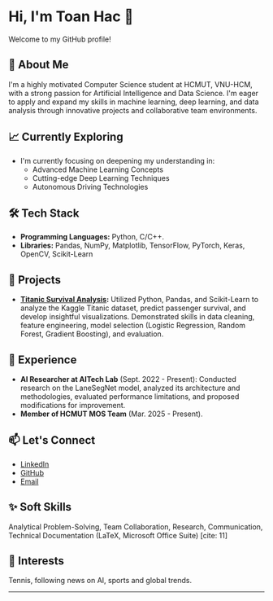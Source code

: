 # Hi, I'm Toan Hac 👋

Welcome to my GitHub profile! 

## 🚀 About Me

I'm a highly motivated Computer Science student at HCMUT, VNU-HCM, with a strong passion for Artificial Intelligence and Data Science. I'm eager to apply and expand my skills in machine learning, deep learning, and data analysis through innovative projects and collaborative team environments.

## 📈 Currently Exploring

* I'm currently focusing on deepening my understanding in:
    * Advanced Machine Learning Concepts
    * Cutting-edge Deep Learning Techniques
    * Autonomous Driving Technologies

## 🛠️ Tech Stack
* **Programming Languages:** Python, C/C++.
* **Libraries:** Pandas, NumPy, Matplotlib, TensorFlow, PyTorch, Keras, OpenCV, Scikit-Learn

## 🤖 Projects

* **[Titanic Survival Analysis](https://github.com/toanhac/Titanic-Survival-Analysis):** Utilized Python, Pandas, and Scikit-Learn to analyze the Kaggle Titanic dataset, predict passenger survival, and develop insightful visualizations. Demonstrated skills in data cleaning, feature engineering, model selection (Logistic Regression, Random Forest, Gradient Boosting), and evaluation.

## 💼 Experience

* **AI Researcher at AITech Lab** (Sept. 2022 - Present): Conducted research on the LaneSegNet model, analyzed its architecture and methodologies, evaluated performance limitations, and proposed modifications for improvement.
* **Member of HCMUT MOS Team** (Mar. 2025 - Present).

## 📫  Let's Connect

* [LinkedIn](https://www.linkedin.com/in/toanhac)
* [GitHub](https://github.com/toanhac)
* [Email](hac.hoatoan@hcmut.edu.vn)

## ✨ Soft Skills

Analytical Problem-Solving, Team Collaboration, Research, Communication, Technical Documentation (LaTeX, Microsoft Office Suite) [cite: 11]

## 🎾 Interests

Tennis, following news on AI, sports and global trends.

---
